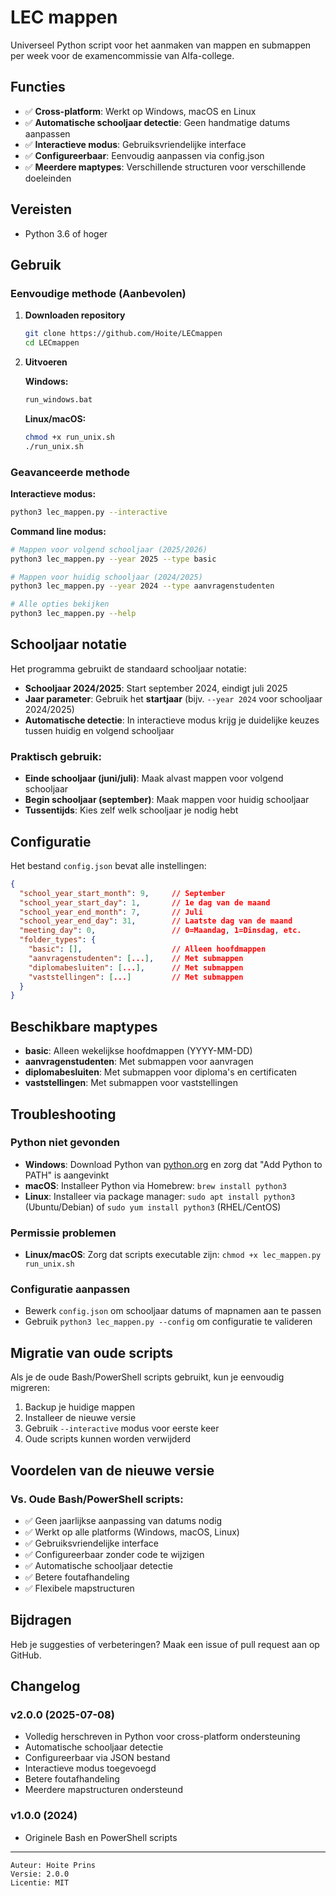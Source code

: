 # LEC mappen
Universeel Python script voor het aanmaken van mappen en submappen per week voor de examencommissie van Alfa-college.

## Functies

- ✅ **Cross-platform**: Werkt op Windows, macOS en Linux
- ✅ **Automatische schooljaar detectie**: Geen handmatige datums aanpassen
- ✅ **Interactieve modus**: Gebruiksvriendelijke interface
- ✅ **Configureerbaar**: Eenvoudig aanpassen via config.json
- ✅ **Meerdere maptypes**: Verschillende structuren voor verschillende doeleinden

## Vereisten

- Python 3.6 of hoger

## Gebruik

### Eenvoudige methode (Aanbevolen)

1. **Downloaden repository**
   ```bash
   git clone https://github.com/Hoite/LECmappen
   cd LECmappen
   ```

2. **Uitvoeren**
   
   **Windows:**
   ```cmd
   run_windows.bat
   ```
   
   **Linux/macOS:**
   ```bash
   chmod +x run_unix.sh
   ./run_unix.sh
   ```

### Geavanceerde methode

**Interactieve modus:**
```bash
python3 lec_mappen.py --interactive
```

**Command line modus:**
```bash
# Mappen voor volgend schooljaar (2025/2026)
python3 lec_mappen.py --year 2025 --type basic

# Mappen voor huidig schooljaar (2024/2025)
python3 lec_mappen.py --year 2024 --type aanvragenstudenten

# Alle opties bekijken
python3 lec_mappen.py --help
```

## Schooljaar notatie

Het programma gebruikt de standaard schooljaar notatie:
- **Schooljaar 2024/2025**: Start september 2024, eindigt juli 2025
- **Jaar parameter**: Gebruik het **startjaar** (bijv. `--year 2024` voor schooljaar 2024/2025)
- **Automatische detectie**: In interactieve modus krijg je duidelijke keuzes tussen huidig en volgend schooljaar

### Praktisch gebruik:
- **Einde schooljaar (juni/juli)**: Maak alvast mappen voor volgend schooljaar
- **Begin schooljaar (september)**: Maak mappen voor huidig schooljaar
- **Tussentijds**: Kies zelf welk schooljaar je nodig hebt

## Configuratie

Het bestand `config.json` bevat alle instellingen:

```json
{
  "school_year_start_month": 9,     // September
  "school_year_start_day": 1,       // 1e dag van de maand
  "school_year_end_month": 7,       // Juli
  "school_year_end_day": 31,        // Laatste dag van de maand
  "meeting_day": 0,                 // 0=Maandag, 1=Dinsdag, etc.
  "folder_types": {
    "basic": [],                    // Alleen hoofdmappen
    "aanvragenstudenten": [...],    // Met submappen
    "diplomabesluiten": [...],      // Met submappen
    "vaststellingen": [...]         // Met submappen
  }
}
```

## Beschikbare maptypes

- **basic**: Alleen wekelijkse hoofdmappen (YYYY-MM-DD)
- **aanvragenstudenten**: Met submappen voor aanvragen
- **diplomabesluiten**: Met submappen voor diploma's en certificaten
- **vaststellingen**: Met submappen voor vaststellingen

## Troubleshooting

### Python niet gevonden
- **Windows**: Download Python van [python.org](https://python.org) en zorg dat "Add Python to PATH" is aangevinkt
- **macOS**: Installeer Python via Homebrew: `brew install python3`
- **Linux**: Installeer via package manager: `sudo apt install python3` (Ubuntu/Debian) of `sudo yum install python3` (RHEL/CentOS)

### Permissie problemen
- **Linux/macOS**: Zorg dat scripts executable zijn: `chmod +x lec_mappen.py run_unix.sh`

### Configuratie aanpassen
- Bewerk `config.json` om schooljaar datums of mapnamen aan te passen
- Gebruik `python3 lec_mappen.py --config` om configuratie te valideren

## Migratie van oude scripts

Als je de oude Bash/PowerShell scripts gebruikt, kun je eenvoudig migreren:

1. Backup je huidige mappen
2. Installeer de nieuwe versie
3. Gebruik `--interactive` modus voor eerste keer
4. Oude scripts kunnen worden verwijderd

## Voordelen van de nieuwe versie

### Vs. Oude Bash/PowerShell scripts:
- ✅ Geen jaarlijkse aanpassing van datums nodig
- ✅ Werkt op alle platforms (Windows, macOS, Linux)
- ✅ Gebruiksvriendelijke interface
- ✅ Configureerbaar zonder code te wijzigen
- ✅ Automatische schooljaar detectie
- ✅ Betere foutafhandeling
- ✅ Flexibele mapstructuren

## Bijdragen

Heb je suggesties of verbeteringen? Maak een issue of pull request aan op GitHub.

## Changelog

### v2.0.0 (2025-07-08)
- Volledig herschreven in Python voor cross-platform ondersteuning
- Automatische schooljaar detectie
- Configureerbaar via JSON bestand
- Interactieve modus toegevoegd
- Betere foutafhandeling
- Meerdere mapstructuren ondersteund

### v1.0.0 (2024)
- Originele Bash en PowerShell scripts

---

```
Auteur: Hoite Prins
Versie: 2.0.0
Licentie: MIT
```